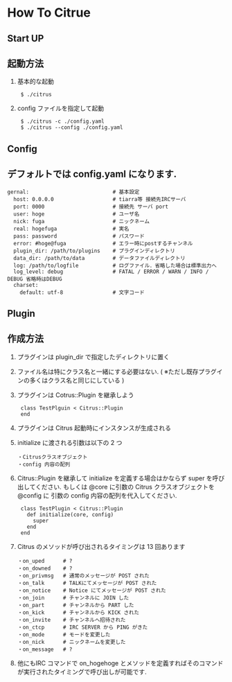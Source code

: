 How To Citrue
======================

Start UP
---------
## 起動方法

1. 基本的な起動

        $ ./citrus

2. config ファイルを指定して起動

        $ ./citrus -c ./config.yaml
        $ ./citrus --config ./config.yaml


Config
---------
## デフォルトでは config.yaml になります.


    gernal:                           # 基本設定
      host: 0.0.0.0                   # tiarra等 接続先IRCサーバ
      port: 0000                      # 接続先 サーバ port
      user: hoge                      # ユーザ名
      nick: fuga                      # ニックネーム
      real: hogefuga                  # 実名
      pass: password                  # パスワード
      error: #hoge@fuga               # エラー時にpostするチャンネル
      plugin_dir: /path/to/plugins    # プラグインディレクトリ
      data_dir: /path/to/data         # データファイルディレクトリ
      log: /path/to/logfile           # ログファイル．省略した場合は標準出力へ
      log_level: debug                # FATAL / ERROR / WARN / INFO / DEBUG 省略時はDEBUG
      charset:
        default: utf-8                # 文字コード


Plugin
---------
## 作成方法

1. プラグインは plugin_dir で指定したディレクトリに置く
2. ファイル名は特にクラス名と一緒にする必要はない. ( ※ただし既存プラグインの多くはクラス名と同じにしている )
3. プラグインは Cotrus::Plugin を継承しよう

        class TestPlguin < Citrus::Plugin
        end

4. プラグインは Citrus 起動時にインスタンスが生成される
5. initialize に渡される引数は以下の 2 つ
   
       ・Citrusクラスオブジェクト
       ・config 内容の配列

6. Citrus::Plugin を継承して initialize を定義する場合はかならず super を呼び出してください.
   もしくは @core に引数の Citrus クラスオブジェクトを @config に 引数の config 内容の配列を代入してください.

        class TestPlugin < Citrus::Plugin
          def initialize(core, config)
            super
          end
        end

7. Citrus のメソッドが呼び出されるタイミングは 13 回あります
    
       ・on_uped      # ?
       ・on_downed    # ?
       ・on_privmsg   # 通常のメッセージが POST された
       ・on_talk      # TALKにてメッセージが POST された
       ・on_notice    # Notice にてメッセージが POST された
       ・on_join      # チャンネルに JOIN した
       ・on_part      # チャンネルから PART した
       ・on_kick      # チャンネルから KICK された
       ・on_invite    # チャンネルへ招待された
       ・on_ctcp      # IRC SERVER から PING がきた
       ・on_mode      # モードを変更した
       ・on_nick      # ニックネームを変更した
       ・on_message   # ?

8. 他にもIRC コマンドで on_hogehoge とメソッドを定義すればそのコマンドが実行されたタイミングで呼び出しが可能です.
